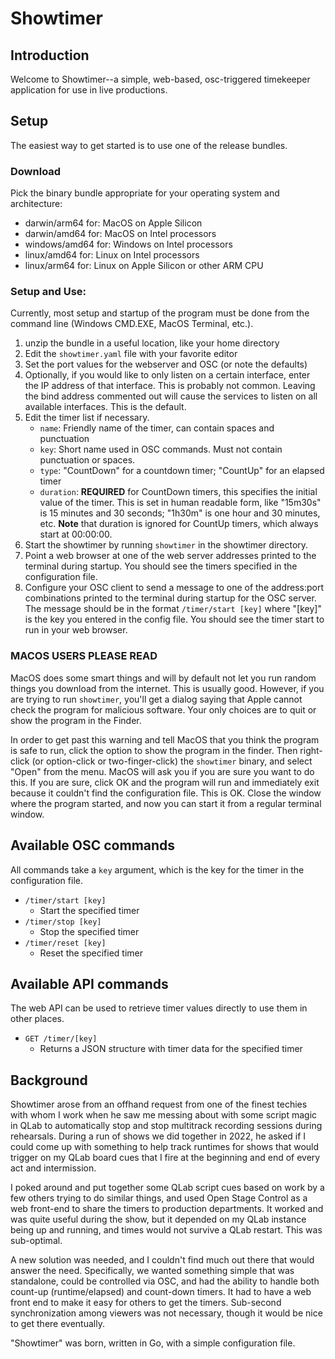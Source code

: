# Showtimer
## Introduction
Welcome to Showtimer--a simple, web-based, osc-triggered timekeeper
application for use in live productions. 

## Setup
The easiest way to get started is to use one of the release bundles.

### Download
Pick the binary bundle appropriate for your operating system and
architecture:
- darwin/arm64 for: MacOS on Apple Silicon
- darwin/amd64 for: MacOS on Intel processors
- windows/amd64 for: Windows on Intel processors
- linux/amd64 for: Linux on Intel processors
- linux/arm64 for: Linux on Apple Silicon or other ARM CPU

### Setup and Use:
Currently, most setup and startup of the program must be done from the
command line (Windows CMD.EXE, MacOS Terminal, etc.). 

1. unzip the bundle in a useful location, like your home directory
2. Edit the `showtimer.yaml` file with your favorite editor
3. Set the port values for the webserver and OSC (or note the defaults)
4. Optionally, if you would like to only listen on a certain interface,
   enter the IP address of that interface. This is probably not common.
   Leaving the bind address commented out will cause the services to listen
   on all available interfaces. This is the default.
5. Edit the timer list if necessary. 
    - `name`: Friendly name of the timer, can contain spaces and punctuation
    - `key`: Short name used in OSC commands. Must not contain punctuation or spaces.
    - `type`: "CountDown" for a countdown timer; "CountUp" for an elapsed timer
    - `duration`: __REQUIRED__ for CountDown timers, this specifies the 
      initial value of the timer. This is set in human readable form, like 
      "15m30s" is 15 minutes and 30 seconds; "1h30m" is one hour and 30 minutes, etc.
      **Note** that duration is ignored for CountUp timers, which always start 
      at 00:00:00.
6. Start the showtimer by running `showtimer` in the showtimer directory.
7. Point a web browser at one of the web server addresses printed to the 
   terminal during startup. You should see the timers specified in the
   configuration file.
8. Configure your OSC client to send a message to one of the address:port
   combinations printed to the terminal during startup for the OSC server.
   The message should be in the format `/timer/start [key]` where "[key]" is
   the key you entered in the config file. You should see the timer start
   to run in your web browser. 

### MACOS USERS PLEASE READ
MacOS does some smart things and will by default not let you run random
things you download from the internet. This is usually good. However, if
you are trying to run `showtimer`, you'll get a dialog saying that Apple
cannot check the program for malicious software. Your only choices are to
quit or show the program in the Finder. 

In order to get past this warning and tell MacOS that you think the program
is safe to run, click the option to show the program in the finder. Then
right-click (or option-click or two-finger-click) the `showtimer` binary, 
and select "Open" from the menu. MacOS will ask you if you are sure you 
want to do this. If you are sure, click OK and the program will run and
immediately exit because it couldn't find the configuration file. This is
OK. Close the window where the program started, and now you can start it
from a regular terminal window. 

## Available OSC commands
All commands take a `key` argument, which is the key for the timer in the
configuration file. 

* `/timer/start [key]`
    * Start the specified timer
* `/timer/stop [key]`
    * Stop the specified timer
* `/timer/reset [key]`
    * Reset the specified timer

## Available API commands
The web API can be used to retrieve timer values directly to use them in 
other places.
* `GET /timer/[key]`
    * Returns a JSON structure with timer data for the specified timer

## Background
Showtimer arose from an offhand request from one of the finest techies
with whom I work when he saw me messing about with some script magic
in QLab to automatically stop and stop multitrack recording sessions
during rehearsals. During a run of shows we did together in 2022, he 
asked if I could come up with something to help track runtimes for 
shows that would trigger on my QLab board cues that I fire at the 
beginning and end of every act and intermission. 

I poked around and put together some QLab script cues based on work
by a few others trying to do similar things, and used Open Stage
Control as a web front-end to share the timers to production 
departments. It worked and was quite useful during the show, but it
depended on my QLab instance being up and running, and times would
not survive a QLab restart. This was sub-optimal. 

A new solution was needed, and I couldn't find much out there that
would answer the need. Specifically, we wanted something simple
that was standalone, could be controlled via OSC, and had the ability
to handle both count-up (runtime/elapsed) and count-down timers. It
had to have a web front end to make it easy for others to get the 
timers. Sub-second synchronization among viewers was not necessary,
though it would be nice to get there eventually. 

"Showtimer" was born, written in Go, with a simple configuration 
file.
